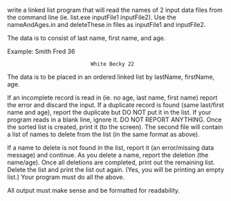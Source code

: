  write a linked list program that will read the names of 2 input data files from the command line (ie. list.exe inputFile1 inputFile2).  Use the nameAndAges.in and deleteThese.in files as inputFile1 and inputFile2.

The data is to consist of last name, first name, and age.

Example:              Smith Fred 36

                               White Becky 22

The data is to be placed in an ordered linked list by lastName, firstName, age.

If an incomplete record is read in (ie. no age, last name, first name) report the error and discard the input.
If a duplicate record is found (same last/first name and age), report the duplicate but DO NOT put it in the list.
If your program reads in a blank line, ignore it. DO NOT REPORT ANYTHING.
Once the sorted list is created, print it (to the screen).
The second file will contain a list of names to delete from the list (in the same format as above).

If a name to delete is not found in the list, report it (an error/missing data message) and continue.
As you delete a name, report the deletion (the name/age).
Once all deletions are completed, print out the remaining list.
Delete the list and print the list out again. (Yes, you will be printing an empty list.)
Your program must do all the above.

All output must make sense and be formatted for readability.


